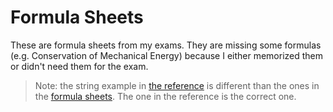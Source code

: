 # Formula Sheets

These are formula sheets from my exams. They are missing some formulas (e.g. Conservation of Mechanical Energy) because I either memorized them or didn't need them for the exam.

> Note: the string example in [the reference](/Physics-1_Reference/Physics-1_Reference.pdf) is different than the ones in the [formula sheets](/Physics-1_Reference/Formula_Sheets/). The one in the reference is the correct one.
